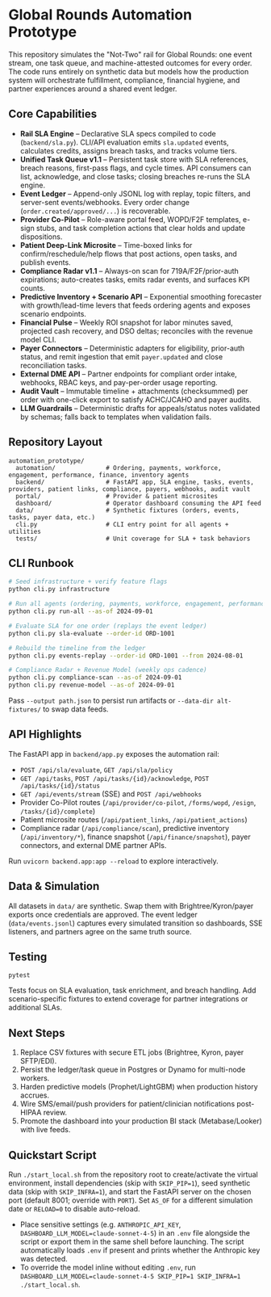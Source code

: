 # Global Rounds Automation Prototype

This repository simulates the "Not-Two" rail for Global Rounds: one event stream, one task queue, and machine-attested outcomes for every order. The code runs entirely on synthetic data but models how the production system will orchestrate fulfillment, compliance, financial hygiene, and partner experiences around a shared event ledger.

## Core Capabilities
- **Rail SLA Engine** – Declarative SLA specs compiled to code (`backend/sla.py`). CLI/API evaluation emits `sla.updated` events, calculates credits, assigns breach tasks, and tracks volume tiers.
- **Unified Task Queue v1.1** – Persistent task store with SLA references, breach reasons, first-pass flags, and cycle times. API consumers can list, acknowledge, and close tasks; closing breaches re-runs the SLA engine.
- **Event Ledger** – Append-only JSONL log with replay, topic filters, and server-sent events/webhooks. Every order change (`order.created/approved/...`) is recoverable.
- **Provider Co-Pilot** – Role-aware portal feed, WOPD/F2F templates, e-sign stubs, and task completion actions that clear holds and update dispositions.
- **Patient Deep-Link Microsite** – Time-boxed links for confirm/reschedule/help flows that post actions, open tasks, and publish events.
- **Compliance Radar v1.1** – Always-on scan for 719A/F2F/prior-auth expirations; auto-creates tasks, emits radar events, and surfaces KPI counts.
- **Predictive Inventory + Scenario API** – Exponential smoothing forecaster with growth/lead-time levers that feeds ordering agents and exposes scenario endpoints.
- **Financial Pulse** – Weekly ROI snapshot for labor minutes saved, projected cash recovery, and DSO deltas; reconciles with the revenue model CLI.
- **Payer Connectors** – Deterministic adapters for eligibility, prior-auth status, and remit ingestion that emit `payer.updated` and close reconciliation tasks.
- **External DME API** – Partner endpoints for compliant order intake, webhooks, RBAC keys, and pay-per-order usage reporting.
- **Audit Vault** – Immutable timeline + attachments (checksummed) per order with one-click export to satisfy ACHC/JCAHO and payer audits.
- **LLM Guardrails** – Deterministic drafts for appeals/status notes validated by schemas; falls back to templates when validation fails.

## Repository Layout
```
automation_prototype/
  automation/              # Ordering, payments, workforce, engagement, performance, finance, inventory agents
  backend/                 # FastAPI app, SLA engine, tasks, events, providers, patient links, compliance, payers, webhooks, audit vault
  portal/                  # Provider & patient microsites
  dashboard/               # Operator dashboard consuming the API feed
  data/                    # Synthetic fixtures (orders, events, tasks, payer data, etc.)
  cli.py                   # CLI entry point for all agents + utilities
  tests/                   # Unit coverage for SLA + task behaviors
```

## CLI Runbook
```bash
# Seed infrastructure + verify feature flags
python cli.py infrastructure

# Run all agents (ordering, payments, workforce, engagement, performance, finance)
python cli.py run-all --as-of 2024-09-01

# Evaluate SLA for one order (replays the event ledger)
python cli.py sla-evaluate --order-id ORD-1001

# Rebuild the timeline from the ledger
python cli.py events-replay --order-id ORD-1001 --from 2024-08-01

# Compliance Radar + Revenue Model (weekly ops cadence)
python cli.py compliance-scan --as-of 2024-09-01
python cli.py revenue-model --as-of 2024-09-01
```

Pass `--output path.json` to persist run artifacts or `--data-dir alt-fixtures/` to swap data feeds.

## API Highlights
The FastAPI app in `backend/app.py` exposes the automation rail:
- `POST /api/sla/evaluate`, `GET /api/sla/policy`
- `GET /api/tasks`, `POST /api/tasks/{id}/acknowledge`, `POST /api/tasks/{id}/status`
- `GET /api/events/stream` (SSE) and `POST /api/webhooks`
- Provider Co-Pilot routes (`/api/provider/co-pilot`, `/forms/wopd`, `/esign`, `/tasks/{id}/complete`)
- Patient microsite routes (`/api/patient_links`, `/api/patient_actions`)
- Compliance radar (`/api/compliance/scan`), predictive inventory (`/api/inventory/*`), finance snapshot (`/api/finance/snapshot`), payer connectors, and external DME partner APIs.

Run `uvicorn backend.app:app --reload` to explore interactively.

## Data & Simulation
All datasets in `data/` are synthetic. Swap them with Brightree/Kyron/payer exports once credentials are approved. The event ledger (`data/events.jsonl`) captures every simulated transition so dashboards, SSE listeners, and partners agree on the same truth source.

## Testing
```
pytest
```
Tests focus on SLA evaluation, task enrichment, and breach handling. Add scenario-specific fixtures to extend coverage for partner integrations or additional SLAs.

## Next Steps
1. Replace CSV fixtures with secure ETL jobs (Brightree, Kyron, payer SFTP/EDI).
2. Persist the ledger/task queue in Postgres or Dynamo for multi-node workers.
3. Harden predictive models (Prophet/LightGBM) when production history accrues.
4. Wire SMS/email/push providers for patient/clinician notifications post-HIPAA review.
5. Promote the dashboard into your production BI stack (Metabase/Looker) with live feeds.

## Quickstart Script
Run `./start_local.sh` from the repository root to create/activate the virtual environment, install dependencies (skip with `SKIP_PIP=1`), seed synthetic data (skip with `SKIP_INFRA=1`), and start the FastAPI server on the chosen port (default 8001; override with `PORT`). Set `AS_OF` for a different simulation date or `RELOAD=0` to disable auto-reload.

- Place sensitive settings (e.g. `ANTHROPIC_API_KEY`, `DASHBOARD_LLM_MODEL=claude-sonnet-4-5`) in an `.env` file alongside the script or export them in the same shell before launching. The script automatically loads `.env` if present and prints whether the Anthropic key was detected.
- To override the model inline without editing `.env`, run `DASHBOARD_LLM_MODEL=claude-sonnet-4-5 SKIP_PIP=1 SKIP_INFRA=1 ./start_local.sh`.
